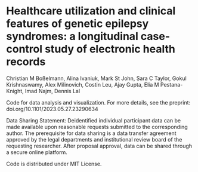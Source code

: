 # Healthcare utilization and clinical features of genetic epilepsy syndromes: a longitudinal case-control study of electronic health records
Christian M Boßelmann, Alina Ivaniuk, Mark St John, Sara C Taylor, Gokul Krishnaswamy, Alex Milinovich, Costin Leu, Ajay Gupta, Elia M Pestana-Knight, Imad Najm, Dennis Lal

Code for data analysis and visualization. For more details, see the preprint: doi.org/10.1101/2023.05.27.23290634

Data Sharing Statement: Deidentified individual participant data can be made available upon reasonable requests submitted to the corresponding author. The prerequisite for data sharing is a data transfer agreement approved by the legal departments and institutional review board of the requesting researcher. After proposal approval, data can be shared through a secure online platform.

Code is distributed under MIT License.
